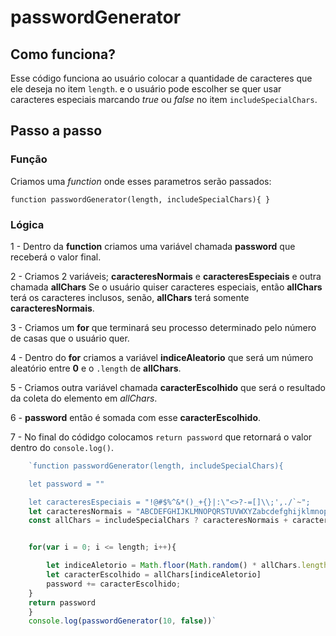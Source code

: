 # passwordGenerator

## Como funciona?

Esse código funciona ao usuário colocar a quantidade de caracteres que ele deseja no item `length`.
e o usuário pode escolher se quer usar caracteres especiais marcando *true* ou *false* no item `includeSpecialChars`. 

## Passo a passo

### Função

Criamos uma *function* onde esses parametros serão passados:

`function passwordGenerator(length, includeSpecialChars){
}`

### Lógica

1 - Dentro da **function** criamos uma variável chamada **password** que receberá o valor final.

2 - Criamos 2 variáveis; **caracteresNormais** e **caracteresEspeciais** e outra chamada **allChars**
Se o usuário quiser caracteres especiais, então **allChars** terá os caracteres inclusos, senão,
**allChars** terá somente **caracteresNormais**.

3 - Criamos um **for** que terminará seu processo determinado pelo número de casas que o usuário quer.

4 - Dentro do **for** criamos a variável **indiceAleatorio** que será um número aleatório entre **0** e o `.length` de **allChars**. 

5 - Criamos outra variável chamada **caracterEscolhido** que será o resultado da coleta do elemento em *allChars*. 

6 - **password** então é somada com esse **caracterEscolhido**.

7 - No final do códidgo colocamos `return password` que retornará o valor dentro do `console.log()`.

```javascript
    `function passwordGenerator(length, includeSpecialChars){

    let password = ""

    let caracteresEspeciais = "!@#$%^&*()_+{}|:\"<>?-=[]\\;',./`~";
    let caracteresNormais = "ABCDEFGHIJKLMNOPQRSTUVWXYZabcdefghijklmnopqrstuvwxyz0123456789";
    const allChars = includeSpecialChars ? caracteresNormais + caracteresEspeciais : caracteresNormais


    for(var i = 0; i <= length; i++){

        let indiceAletorio = Math.floor(Math.random() * allChars.length);
        let caracterEscolhido = allChars[indiceAletorio]
        password += caracterEscolhido;
    } 
    return password
    }
    console.log(passwordGenerator(10, false))`
```
